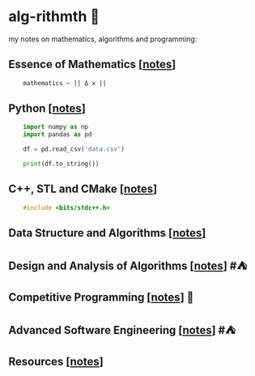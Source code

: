 # alg-rithmth 🌸

my notes on mathematics, algorithms and programming: 

## Essence of Mathematics [[notes](./mathematics/README.MD)]

```latex
    mathematics ~ || Δ x ||
```

## Python [[notes](./python/README.MD)] 
```python
    import numpy as np
    import pandas as pd

    df = pd.read_csv('data.csv')

    print(df.to_string()) 
```

## C++, STL and CMake [[notes](./competitive_prog/)] 
```cpp
    #include <bits/stdc++.h>
```

## Data Structure and Algorithms [[notes](./competitive_prog/dsalgo.MD)]

## Design and Analysis of Algorithms [[notes](#)]  #⛺

## Competitive Programming [[notes](./competitive_prog/cp/cp.MD)]  🦩

## Advanced Software Engineering [[notes](#)]  #⛺

## Resources [[notes](RESOURCE.MD)] 